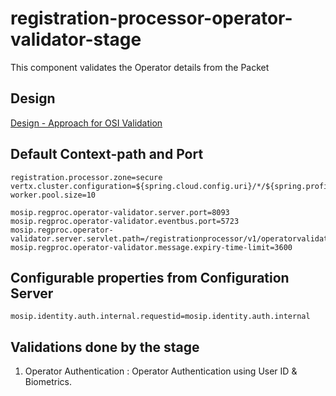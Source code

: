 # registration-processor-operator-validator-stage

This component validates the Operator details from the Packet

## Design

[Design - Approach for OSI Validation](https://github.com/mosip/registration/blob/master/design/registration-processor/Approach_for_OSI_validation.md)

## Default Context-path and Port
```
registration.processor.zone=secure
vertx.cluster.configuration=${spring.cloud.config.uri}/*/${spring.profiles.active}/${spring.cloud.config.label}/hazelcast_${registration.processor.zone}.xml
worker.pool.size=10

mosip.regproc.operator-validator.server.port=8093
mosip.regproc.operator-validator.eventbus.port=5723
mosip.regproc.operator-validator.server.servlet.path=/registrationprocessor/v1/operatorvalidator
mosip.regproc.operator-validator.message.expiry-time-limit=3600
```
## Configurable properties from Configuration Server
```
mosip.identity.auth.internal.requestid=mosip.identity.auth.internal
```
## Validations done by the stage
1. Operator Authentication : Operator Authentication using User ID & Biometrics.